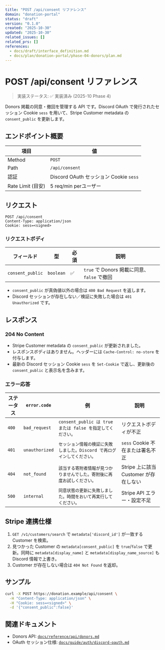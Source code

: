 ```yaml
---
title: "POST /api/consent リファレンス"
domain: "donation-portal"
status: "draft"
version: "0.1.0"
created: "2025-10-30"
updated: "2025-10-30"
related_issues: []
related_prs: []
references:
  - docs/draft/interface_definition.md
  - docs/plan/donation-portal/phase-04-donors/plan.md
---
```


# POST /api/consent リファレンス

> 実装ステータス: ✅ 実装済み (2025-10 Phase 4)

Donors 掲載の同意・撤回を管理する API です。Discord OAuth で発行されたセッション Cookie `sess` を用いて、Stripe Customer metadata の `consent_public` を更新します。

## エンドポイント概要

| 項目 | 値 |
| --- | --- |
| Method | `POST` |
| Path | `/api/consent` |
| 認証 | Discord OAuth セッション Cookie `sess` |
| Rate Limit (目安) | 5 req/min perユーザー |

## リクエスト

```http
POST /api/consent
Content-Type: application/json
Cookie: sess=<signed>
```

### リクエストボディ

| フィールド | 型 | 必須 | 説明 |
| --- | --- | --- | --- |
| `consent_public` | `boolean` | ✅ | `true` で Donors 掲載に同意、`false` で撤回 |

- `consent_public` が真偽値以外の場合は `400 Bad Request` を返します。
- Discord セッションが存在しない／検証に失敗した場合は `401 Unauthorized` です。

## レスポンス

### 204 No Content

- Stripe Customer metadata の `consent_public` が更新されました。
- レスポンスボディはありません。ヘッダーには `Cache-Control: no-store` を付与します。
- 最新の Discord セッション Cookie `sess` を `Set-Cookie` で返し、更新後の `consent_public` と表示名を含みます。

### エラー応答

| ステータス | `error.code` | 例 | 説明 |
| --- | --- | --- | --- |
| `400` | `bad_request` | `consent_public は true または false を指定してください。` | リクエストボディが不正 |
| `401` | `unauthorized` | `セッション情報の検証に失敗しました。Discord で再ログインしてください。` | `sess` Cookie 不在または署名不正 |
| `404` | `not_found` | `該当する寄附者情報が見つかりませんでした。寄附後に再度お試しください。` | Stripe 上に該当 Customer が存在しない |
| `500` | `internal` | `同意状態の更新に失敗しました。時間をおいて再実行してください。` | Stripe API エラー・設定不足 |

## Stripe 連携仕様

1. `GET /v1/customers/search` で `metadata['discord_id']` が一致する Customer を検索。
2. 見つかった Customer の `metadata[consent_public]` を `true`/`false` で更新。同時に `metadata[display_name]` と `metadata[display_name_source]` も Discord 情報で上書き。
3. Customer が存在しない場合は `404 Not Found` を返却。

## サンプル

```bash
curl -X POST https://donation.example/api/consent \
  -H "Content-Type: application/json" \
  -H "Cookie: sess=<signed>" \
  -d '{"consent_public":false}'
```

## 関連ドキュメント

- Donors API: [`docs/reference/api/donors.md`](./donors.md)
- OAuth セッション仕様: [`docs/guide/auth/discord-oauth.md`](../../guide/auth/discord-oauth.md)
